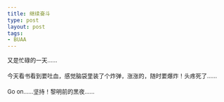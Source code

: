 ```yaml
---
title: 继续奋斗
type: post
layout: post
tags: 
- BUAA
---
```

<span style="font-size: small;">又是忙碌的一天……</span><br/><br/><span style="font-size: small;">今天看书看到要吐血，感觉脑袋里装了个炸弹，涨涨的，随时要爆炸！头疼死了……</span><br/><br/><span style="font-size: small;">Go on……坚持！黎明前的黑夜……</span>

